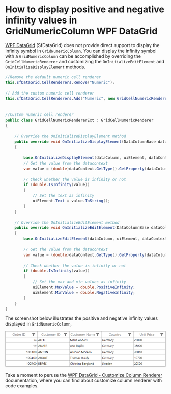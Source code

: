 # How to display positive and negative infinity values in GridNumericColumn WPF DataGrid

[WPF DataGrid](https://www.syncfusion.com/wpf-controls/datagrid) (SfDataGrid) does not provide direct support to display the infinity symbol in `GridNumericColumn`. You can display the infinity symbol with a `GridNumericColumn` can be accomplished by overriding the `GridCellNumericRenderer` and customizing the `OnInitializeEditElement` and `OnInitializeDisplayElement` methods.
 
 ```C#
//Remove the default numeric cell renderer
this.sfDataGrid.CellRenderers.Remove("Numeric");

// Add the custom numeric cell renderer
this.sfDataGrid.CellRenderers.Add("Numeric", new GridCellNumericRendererExt());
 

//Custom numeric cell renderer
public class GridCellNumericRendererExt : GridCellNumericRenderer
{

     // Override the OnInitializeDisplayElement method
     public override void OnInitializeDisplayElement(DataColumnBase dataColumn, TextBlock uiElement, object dataContext)
     {

         base.OnInitializeDisplayElement(dataColumn, uiElement, dataContext);
         // Get the value from the datacontext
         var value = (double)dataContext.GetType().GetProperty(dataColumn.GridColumn.MappingName).GetValue(dataContext, null);

         // Check whether the value is infinity or not
         if (double.IsInfinity(value))
         {
             // Set the text as infinity
             uiElement.Text = value.ToString();
         }
     }    

     // Override the OnInitializeEditElement method
     public override void OnInitializeEditElement(DataColumnBase dataColumn, DoubleTextBox uiElement, object dataContext)
     {
         base.OnInitializeEditElement(dataColumn, uiElement, dataContext);
         
         // Get the value from the datacontext
         var value = (double)dataContext.GetType().GetProperty(dataColumn.GridColumn.MappingName).GetValue(dataContext, null);

         // Check whether the value is infinity or not
         if (double.IsInfinity(value))
         {
             // Set the max and min values as infinity
             uiElement.MaxValue = double.PositiveInfinity;
             uiElement.MinValue = double.NegativeInfinity;
         }
     }
}
 ```

The screenshot below illustrates the positive and negative infinity values displayed in `GridNumericColumn`,
 
 ![Shows the Infinity value in GridNumericColumn](DisplayInfinity.png)
 
Take a moment to peruse the [WPF DataGrid - Customize Column Renderer](https://help.syncfusion.com/wpf/datagrid/column-types#customize-column-renderer) documentation, where you can find about customize column renderer with code examples.